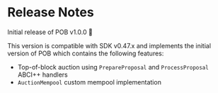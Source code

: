 # Release Notes

Initial release of POB v1.0.0 :tada:

This version is compatible with SDK v0.47.x and implements the initial version of
POB which contains the following features:

* Top-of-block auction using `PrepareProposal` and `ProcessProposal` ABCI++ handlers
* `AuctionMempool` custom mempool implementation
